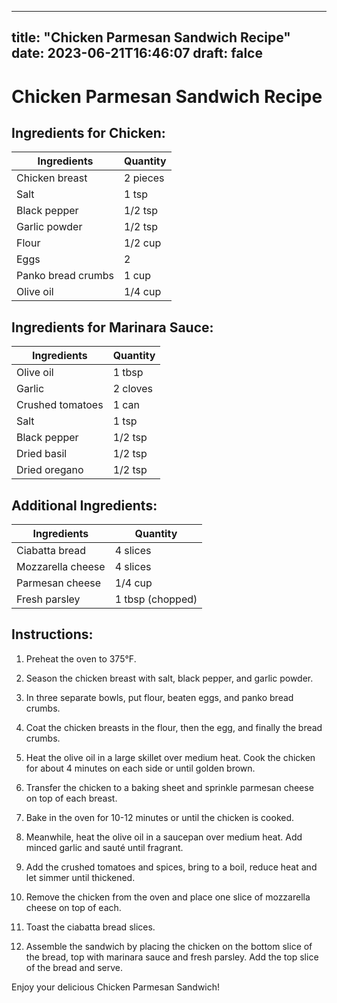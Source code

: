 
---
title: "Chicken Parmesan Sandwich Recipe"
date: 2023-06-21T16:46:07
draft: falce
---

# Chicken Parmesan Sandwich Recipe

## Ingredients for Chicken:
| Ingredients | Quantity |
| --- | --- |
| Chicken breast | 2 pieces |
| Salt | 1 tsp |
| Black pepper | 1/2 tsp |
| Garlic powder | 1/2 tsp |
| Flour | 1/2 cup |
| Eggs | 2 |
| Panko bread crumbs | 1 cup |
| Olive oil | 1/4 cup |

## Ingredients for Marinara Sauce:
| Ingredients | Quantity |
| --- | --- |
| Olive oil | 1 tbsp |
| Garlic | 2 cloves |
| Crushed tomatoes | 1 can |
| Salt | 1 tsp |
| Black pepper | 1/2 tsp |
| Dried basil | 1/2 tsp |
| Dried oregano | 1/2 tsp |

## Additional Ingredients:
| Ingredients | Quantity |
| --- | --- |
| Ciabatta bread | 4 slices |
| Mozzarella cheese | 4 slices |
| Parmesan cheese | 1/4 cup |
| Fresh parsley | 1 tbsp (chopped) |

## Instructions:

1. Preheat the oven to 375°F.

2. Season the chicken breast with salt, black pepper, and garlic powder.

3. In three separate bowls, put flour, beaten eggs, and panko bread crumbs.

4. Coat the chicken breasts in the flour, then the egg, and finally the bread crumbs.

5. Heat the olive oil in a large skillet over medium heat. Cook the chicken for about 4 minutes on each side or until golden brown.

6. Transfer the chicken to a baking sheet and sprinkle parmesan cheese on top of each breast.

7. Bake in the oven for 10-12 minutes or until the chicken is cooked.

8. Meanwhile, heat the olive oil in a saucepan over medium heat. Add minced garlic and sauté until fragrant.

9. Add the crushed tomatoes and spices, bring to a boil, reduce heat and let simmer until thickened.

10. Remove the chicken from the oven and place one slice of mozzarella cheese on top of each.

11. Toast the ciabatta bread slices.

12. Assemble the sandwich by placing the chicken on the bottom slice of the bread, top with marinara sauce and fresh parsley. Add the top slice of the bread and serve.

Enjoy your delicious Chicken Parmesan Sandwich!
